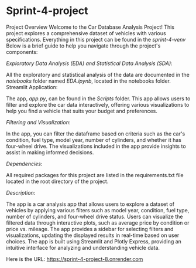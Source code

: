 # Sprint-4-project
Project Overview
Welcome to the Car Database Analysis Project! This project explores a comprehensive dataset of vehicles with various specifications. Everything in this project can be found in the *_sprint-4-venv_* Below is a brief guide to help you navigate through the project's components:

_Exploratory Data Analysis (EDA) and Statistical Data Analysis (SDA)_:

All the exploratory and statistical analysis of the data are documented in the *_notebooks_* folder named *_EDA.ipynb_*, located in the notebooks folder.
Streamlit Application:

The app, *_app.py_*, can be found in the *_Scripts_* folder. This app allows users to filter and explore the car data interactively, offering various visualizations to help you find a vehicle that suits your budget and preferences.

_Filtering and Visualization_:

In the app, you can filter the dataframe based on criteria such as the car's condition, fuel type, model year, number of cylinders, and whether it has four-wheel drive. The visualizations included in the app provide insights to assist in making informed decisions.

_Dependencies_:

All required packages for this project are listed in the requirements.txt file located in the root directory of the project.

_Description_:

The app is a car analysis app that allows users to explore a dataset of vehicles by applying various filters such as model year, condition, fuel type, number of cylinders, and four-wheel drive status. Users can visualize the filtered data through interactive plots, such as average price by condition or price vs. mileage. The app provides a sidebar for selecting filters and visualizations, updating the displayed results in real-time based on user choices. The app is built using Streamlit and Plotly Express, providing an intuitive interface for analyzing and understanding vehicle data.

Here is the URL: https://sprint-4-project-8.onrender.com 
